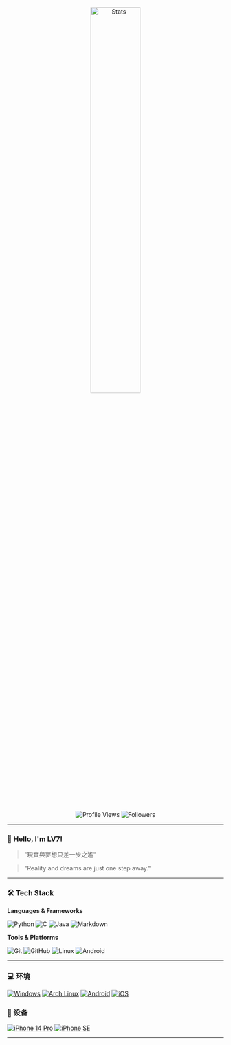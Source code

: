 <div align="center">
  <img src="https://github-readme-stats.vercel.app/api?username=LKDenchin&include_all_commits=true&show_icons=true&theme=radical&count_private=true&hide_border=true" alt="Stats" width="48%" />
</div>

<div align="center">
  <img src="https://komarev.com/ghpvc/?username=LKDenchin&label=Profile%20Views&color=blue&style=flat" alt="Profile Views" />
  <img src="https://img.shields.io/github/followers/LKDenchin?label=Followers&style=social" alt="Followers" />
</div>

---

### 👋 Hello, I'm LV7!

> "現實與夢想只差一步之遙"

> "Reality and dreams are just one step away."

---

### 🛠️ Tech Stack

**Languages & Frameworks**

![Python](https://img.shields.io/badge/-Python-3776AB?style=flat-square&logo=python&logoColor=white)
![C](https://img.shields.io/badge/-C-A8B9CC?style=flat-square&logo=c&logoColor=black)
![Java](https://img.shields.io/badge/-Java-007396?style=flat-square&logo=java&logoColor=white)
![Markdown](https://img.shields.io/badge/-Markdown-000000?style=flat-square&logo=markdown&logoColor=white)

**Tools & Platforms**

![Git](https://img.shields.io/badge/-Git-F05032?style=flat-square&logo=git&logoColor=white)
![GitHub](https://img.shields.io/badge/-GitHub-181717?style=flat-square&logo=github&logoColor=white)
![Linux](https://img.shields.io/badge/-Linux-FCC624?style=flat-square&logo=linux&logoColor=black)
![Android](https://img.shields.io/badge/-Android-3DDC84?style=flat-square&logo=android&logoColor=white)

---

### 💻 环境
[![Windows](https://img.shields.io/badge/Windows-00BBFF?style=flat-square&logo=Windows&logoColor=FFFFFF&labelColor=00BBFF)](https://www.microsoft.com/zh-cn/windows/windows-11)
[![Arch Linux](https://img.shields.io/badge/Arch%20Linux-008BFF?style=flat-square&logo=arch-linux&logoColor=FFFFFF&labelColor=008BFF)](https://archlinux.org)
[![Android](https://img.shields.io/badge/Android-00C000?style=flat-square&logo=android&logoColor=FFFFFF&labelColor=00C000)](https://www.android.com/intl/zh-CN_cn/android-14/)
[![iOS](https://img.shields.io/badge/iOS-4F4F4F?style=flat-square&logo=apple&logoColor=FFFFFF&labelColor=4F4F4F)](https://www.apple.com.cn/ios/ios-17/)

### 📱 设备
[![iPhone 14 Pro](https://img.shields.io/badge/iPhone%2014%20Pro-4F4F4F?style=flat-square&logo=apple&logoColor=FFFFFF&labelColor=4F4F4F)](https://support.apple.com/zh-cn/111849)
[![iPhone SE](https://img.shields.io/badge/iPhone%20SE%20-4F4F4F?style=flat-square&logo=apple&logoColor=FFFFFF&labelColor=4F4F4F)](https://support.apple.com/zh-cn/112005)

---

